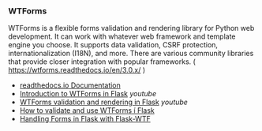 ### WTForms
WTForms is a flexible forms validation and rendering library for Python web development. It can work with whatever web framework and template engine you choose. It supports data validation, CSRF protection, internationalization (I18N), and more. There are various community libraries that provide closer integration with popular frameworks.
\( https://wtforms.readthedocs.io/en/3.0.x/ \)

- [readthedocs.io Documentation](https://wtforms.readthedocs.io/en/3.0.x/)
- [Introduction to WTForms in Flask](https://www.youtube.com/watch?v=vzaXBm-ZVOQ) _youtube_
- [WTForms validation and rendering in Flask](https://www.youtube.com/watch?v=j5IQI4aW9ZU)  _youtube_
- [How to validate and use WTForms í Flask](https://www.digitalocean.com/community/tutorials/how-to-use-and-validate-web-forms-with-flask-wtf)
- [Handling Forms in Flask with Flask-WTF](https://hackersandslackers.com/flask-wtforms-forms/)
